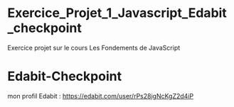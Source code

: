 # Exercice_Projet_1_Javascript_Edabit_checkpoint
Exercice projet sur le cours Les Fondements de JavaScript

# Edabit-Checkpoint
mon profil Edabit : https://edabit.com/user/rPs28igNcKgZ2d4iP

